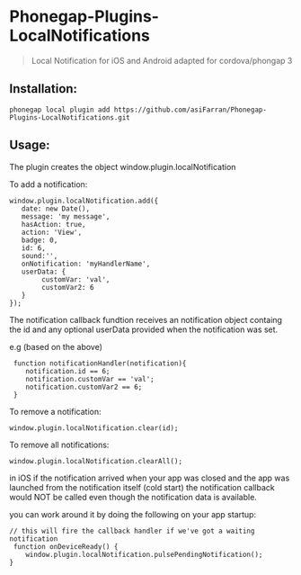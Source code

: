 # Phonegap-Plugins-LocalNotifications

> Local Notification for iOS and Android adapted for cordova/phongap 3 


## Installation:

    phonegap local plugin add https://github.com/asiFarran/Phonegap-Plugins-LocalNotifications.git



## Usage:

The plugin creates the object window.plugin.localNotification

	
To add a notification: 
	    
    window.plugin.localNotification.add({
       date: new Date(),
       message: 'my message',
       hasAction: true,
       action: 'View',
       badge: 0,
       id: 6,
       sound:'',
       onNotification: 'myHandlerName',
       userData: {
            customVar: 'val',
            customVar2: 6
       }
    });
	

The notification callback fundtion receives an notification object containg the id and any optional userData provided when the notification was set.

e.g (based on the above)
    
     function notificationHandler(notification){
        notification.id == 6;
        notification.customVar == 'val';
        notification.customVar2 == 6;
     }
     


To remove a notification: 
        
    window.plugin.localNotification.clear(id);
    
To remove all notifications: 
        
    window.plugin.localNotification.clearAll();
    


in iOS if the notification arrived when your app was closed and the app was launched from the notification itself (cold start) the notification callback would NOT be called even though the notification data is available.

you can work around it by doing the following on your app startup:

    // this will fire the callback handler if we've got a waiting notification
     function onDeviceReady() {    	
		window.plugin.localNotification.pulsePendingNotification(); 
	}
    
